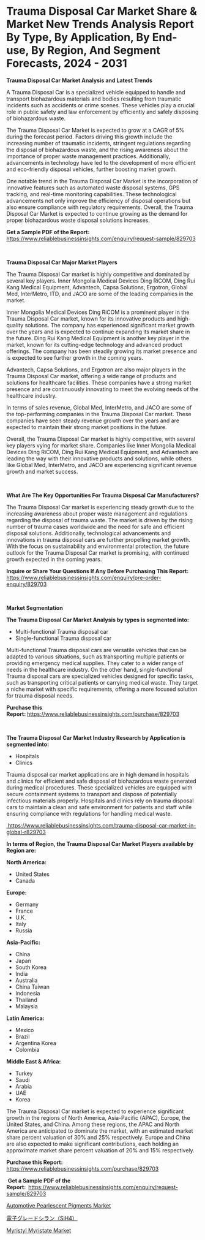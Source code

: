 <p><h1>Trauma Disposal Car Market Share & Market New Trends Analysis Report By Type, By Application, By End-use, By Region, And Segment Forecasts, 2024 - 2031</h1></p><p><strong>Trauma Disposal Car Market Analysis and Latest Trends</strong></p>
<p><p>A Trauma Disposal Car is a specialized vehicle equipped to handle and transport biohazardous materials and bodies resulting from traumatic incidents such as accidents or crime scenes. These vehicles play a crucial role in public safety and law enforcement by efficiently and safely disposing of biohazardous waste.</p><p>The Trauma Disposal Car Market is expected to grow at a CAGR of 5% during the forecast period. Factors driving this growth include the increasing number of traumatic incidents, stringent regulations regarding the disposal of biohazardous waste, and the rising awareness about the importance of proper waste management practices. Additionally, advancements in technology have led to the development of more efficient and eco-friendly disposal vehicles, further boosting market growth.</p><p>One notable trend in the Trauma Disposal Car Market is the incorporation of innovative features such as automated waste disposal systems, GPS tracking, and real-time monitoring capabilities. These technological advancements not only improve the efficiency of disposal operations but also ensure compliance with regulatory requirements. Overall, the Trauma Disposal Car Market is expected to continue growing as the demand for proper biohazardous waste disposal solutions increases.</p></p>
<p><strong>Get a Sample PDF of the Report:&nbsp;</strong> <a href="https://www.reliablebusinessinsights.com/enquiry/request-sample/829703">https://www.reliablebusinessinsights.com/enquiry/request-sample/829703</a></p>
<p>&nbsp;</p>
<p><strong>Trauma Disposal Car Major Market Players</strong></p>
<p><p>The Trauma Disposal Car market is highly competitive and dominated by several key players. Inner Mongolia Medical Devices Ding RiCOM, Ding Rui Kang Medical Equipment, Advantech, Capsa Solutions, Ergotron, Global Med, InterMetro, ITD, and JACO are some of the leading companies in the market.</p><p>Inner Mongolia Medical Devices Ding RiCOM is a prominent player in the Trauma Disposal Car market, known for its innovative products and high-quality solutions. The company has experienced significant market growth over the years and is expected to continue expanding its market share in the future. Ding Rui Kang Medical Equipment is another key player in the market, known for its cutting-edge technology and advanced product offerings. The company has been steadily growing its market presence and is expected to see further growth in the coming years.</p><p>Advantech, Capsa Solutions, and Ergotron are also major players in the Trauma Disposal Car market, offering a wide range of products and solutions for healthcare facilities. These companies have a strong market presence and are continuously innovating to meet the evolving needs of the healthcare industry.</p><p>In terms of sales revenue, Global Med, InterMetro, and JACO are some of the top-performing companies in the Trauma Disposal Car market. These companies have seen steady revenue growth over the years and are expected to maintain their strong market positions in the future.</p><p>Overall, the Trauma Disposal Car market is highly competitive, with several key players vying for market share. Companies like Inner Mongolia Medical Devices Ding RiCOM, Ding Rui Kang Medical Equipment, and Advantech are leading the way with their innovative products and solutions, while others like Global Med, InterMetro, and JACO are experiencing significant revenue growth and market success.</p></p>
<p>&nbsp;</p>
<p><strong>What Are The Key Opportunities For Trauma Disposal Car Manufacturers?</strong></p>
<p><p>The Trauma Disposal Car market is experiencing steady growth due to the increasing awareness about proper waste management and regulations regarding the disposal of trauma waste. The market is driven by the rising number of trauma cases worldwide and the need for safe and efficient disposal solutions. Additionally, technological advancements and innovations in trauma disposal cars are further propelling market growth. With the focus on sustainability and environmental protection, the future outlook for the Trauma Disposal Car market is promising, with continued growth expected in the coming years.</p></p>
<p><strong>Inquire or Share Your Questions If Any Before Purchasing This Report:</strong> <a href="https://www.reliablebusinessinsights.com/enquiry/pre-order-enquiry/829703">https://www.reliablebusinessinsights.com/enquiry/pre-order-enquiry/829703</a></p>
<p>&nbsp;</p>
<p><strong>Market Segmentation</strong></p>
<p><strong>The Trauma Disposal Car Market Analysis by types is segmented into:</strong></p>
<p><ul><li>Multi-functional Trauma disposal car</li><li>Single-functional Trauma disposal car</li></ul></p>
<p><p>Multi-functional Trauma disposal cars are versatile vehicles that can be adapted to various situations, such as transporting multiple patients or providing emergency medical supplies. They cater to a wider range of needs in the healthcare industry. On the other hand, single-functional Trauma disposal cars are specialized vehicles designed for specific tasks, such as transporting critical patients or carrying medical waste. They target a niche market with specific requirements, offering a more focused solution for trauma disposal needs.</p></p>
<p><strong>Purchase this Report:&nbsp;</strong><a href="https://www.reliablebusinessinsights.com/purchase/829703">https://www.reliablebusinessinsights.com/purchase/829703</a></p>
<p>&nbsp;</p>
<p><strong>The Trauma Disposal Car Market Industry Research by Application is segmented into:</strong></p>
<p><ul><li>Hospitals</li><li>Clinics</li></ul></p>
<p><p>Trauma disposal car market applications are in high demand in hospitals and clinics for efficient and safe disposal of biohazardous waste generated during medical procedures. These specialized vehicles are equipped with secure containment systems to transport and dispose of potentially infectious materials properly. Hospitals and clinics rely on trauma disposal cars to maintain a clean and safe environment for patients and staff while ensuring compliance with regulations for handling medical waste.</p></p>
<p><a href="https://www.reliablebusinessinsights.com/trauma-disposal-car-market-in-global-r829703">&nbsp;https://www.reliablebusinessinsights.com/trauma-disposal-car-market-in-global-r829703</a></p>
<p><strong>In terms of Region, the Trauma Disposal Car Market Players available by Region are:</strong></p>
<p>
    <p> <strong> North America: </strong>
        <ul>
            <li>United States</li>
            <li>Canada</li>
        </ul>
        </p> 
    <p> <strong> Europe: </strong>
        <ul>
            <li>Germany</li>
            <li>France</li>
            <li>U.K.</li>
            <li>Italy</li>
            <li>Russia</li>
        </ul>
        </p> 
    <p> <strong> Asia-Pacific: </strong>
        <ul>
            <li>China</li>
            <li>Japan</li>
            <li>South Korea</li>
            <li>India</li>
            <li>Australia</li>
            <li>China Taiwan</li>
            <li>Indonesia</li>
            <li>Thailand</li>
            <li>Malaysia</li>
        </ul>
        </p> 
    <p> <strong> Latin America: </strong>
        <ul>
            <li>Mexico</li>
            <li>Brazil</li>
            <li>Argentina Korea</li>
            <li>Colombia</li>
        </ul>
        </p> 
    <p> <strong> Middle East & Africa: </strong>
        <ul>
            <li>Turkey</li>
            <li>Saudi</li>
            <li>Arabia</li>
            <li>UAE</li>
            <li>Korea</li>
        </ul>
    </p>
    </p>
<p><p>The Trauma Disposal Car market is expected to experience significant growth in the regions of North America, Asia-Pacific (APAC), Europe, the United States, and China. Among these regions, the APAC and North America are anticipated to dominate the market, with an estimated market share percent valuation of 30% and 25% respectively. Europe and China are also expected to make significant contributions, each holding an approximate market share percent valuation of 20% and 15% respectively.</p></p>
<p><strong>Purchase this Report: </strong><a href="https://www.reliablebusinessinsights.com/purchase/829703">https://www.reliablebusinessinsights.com/purchase/829703</a></p>
<p>&nbsp;<strong>Get a Sample PDF of the Report:&nbsp;&nbsp;</strong><a href="https://www.reliablebusinessinsights.com/enquiry/request-sample/829703">https://www.reliablebusinessinsights.com/enquiry/request-sample/829703</a></p>
<p><strong></strong></p>
<p><p><a href="https://github.com/kosella/Market-Research-Report-List-3/blob/main/automotive-pearlescent-pigments-market.md">Automotive Pearlescent Pigments Market</a></p><p><a href="https://medium.com/@kelscdowell78456/%E9%9B%BB%E5%AD%90%E3%82%B0%E3%83%AC%E3%83%BC%E3%83%89%E3%82%B7%E3%83%A9%E3%83%B3-sih4-%E5%B8%82%E5%A0%B4%E8%A6%8F%E6%A8%A1-%E5%B8%82%E5%A0%B4%E5%B1%95%E6%9C%9B%E3%81%A8%E5%B8%82%E5%A0%B4%E4%BA%88%E6%B8%AC-2024%E5%B9%B4%E3%81%8B%E3%82%892031%E5%B9%B4-505ebd3c9840">電子グレードシラン（SiH4）</a></p><p><a href="https://view.publitas.com/reportprime-1/myristyl-myristate-market-trends-and-analysis-opportunities-and-challenges-for-future-growth-2024-2031/">Myristyl Myristate Market</a></p></p>